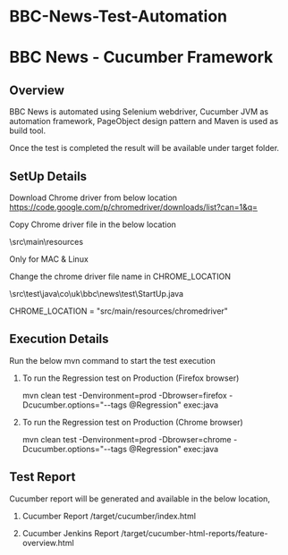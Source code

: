 BBC-News-Test-Automation
========================
BBC News - Cucumber Framework
===================


Overview
--------

BBC News is automated using Selenium webdriver, Cucumber JVM as automation framework, PageObject design pattern and Maven is used as build tool. 

Once the test is completed the result will be available under target folder.


SetUp Details
-----------------

Download Chrome driver from below location
https://code.google.com/p/chromedriver/downloads/list?can=1&q=

Copy Chrome driver file in the below location

<parent Directory>\src\main\resources

Only for MAC & Linux

Change the chrome driver file name in CHROME_LOCATION

<parent Directory>\src\test\java\co\uk\bbc\news\test\StartUp.java

CHROME_LOCATION = "src/main/resources/chromedriver"



Execution Details
-----------------

Run the below mvn command to start the test execution

1. To run the Regression test on Production (Firefox browser)

    mvn clean test -Denvironment=prod -Dbrowser=firefox -Dcucumber.options="--tags @Regression" exec:java

2. To run the Regression test on Production (Chrome browser)

    mvn clean test -Denvironment=prod -Dbrowser=chrome -Dcucumber.options="--tags @Regression" exec:java

Test Report
-----------

Cucumber report will be generated and available in the below location,

1. Cucumber Report
	/target/cucumber/index.html

2. Cucumber Jenkins Report
	/target/cucumber-html-reports/feature-overview.html

